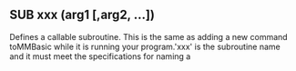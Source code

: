## SUB xxx (arg1 [,arg2, …]) <statements> <statements>

Defines a callable subroutine. This is the same as adding a new command toMMBasic while it is running your program.'xxx' is the subroutine name and it must meet the specifications for naming a